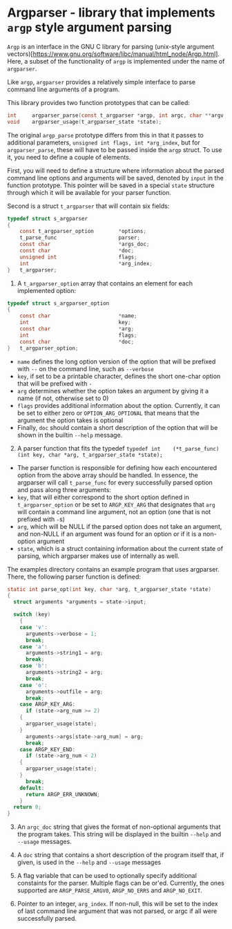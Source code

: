 # Argparser - library that implements ``argp`` style argument parsing

``Argp`` is an interface in the GNU C library for parsing (unix-style argument vectors)[https://www.gnu.org/software/libc/manual/html_node/Argp.html]. Here, a subset of the functionality of ``argp`` is implemented under the name of ``argparser``.

Like ``argp``, ``argparser`` provides a relatively simple interface to parse command line arguments of a program. 

This library provides two function prototypes that can be called:
```c
int		argparser_parse(const t_argparser *argp, int argc, char **argv, void *input);
void	argparser_usage(t_argparser_state *state);
```

The original ``argp_parse`` prototype differs from this in that it passes to additional parameters, ``unsigned int flags, int *arg_index``, but for ``argparser_parse``, these will have to be passed inside the ``argp`` struct. To use it, you need to define a couple of elements.

First, you will need to define a structure where information about the parsed command line options and arguments will be saved, denoted by ``input`` in the function prototype. This pointer will be saved in a special ``state`` structure through which it will be available for your parser function.

Second is a struct ``t_argparser`` that will contain six fields:
```c
typedef struct s_argparser
{
	const t_argparser_option		*options;
	t_parse_func					parser;
	const char						*args_doc;
	const char						*doc;
	unsigned int					flags;
	int								*arg_index;
}	t_argparser;
```

1) A ``t_argparser_option`` array that contains an element for each implemented option:

```c
typedef struct s_argparser_option
{
	const char						*name;
	int								key;
	const char						*arg;
	int								flags;
	const char						*doc;
}	t_argparser_option;
```

- ``name`` defines the long option version of the option that will be prefixed with ``--`` on the command line, such as ``--verbose``
- ``key``, if set to be a printable character, defines the short one-char option that will be prefixed with ``-``
- ``arg`` determines whether the option takes an argument by giving it a name (if not, otherwise set to 0)
- ``flags`` provides additional information about the option. Currently, it can be set to either zero or ``OPTION_ARG_OPTIONAL`` that means that the argument the option takes is optional
- Finally, ``doc`` should contain a short description of the option that will be shown in the builtin ``--help`` message.

2) A parser function that fits the typedef ``typedef int	(*t_parse_func)(int key, char *arg, t_argparser_state *state);``
- The parser function is responsible for defining how each encountered option from the above array should be handled. In essence, the argparser will call ``t_parse_func`` for every successfully parsed option and pass along three arguments:
- ``key``, that will either correspond to the short option defined in ``t_argparser_option`` or be set to ``ARGP_KEY_ARG`` that designates that ``arg`` will contain a command line argument, not an option (one that is not prefixed with ``-``s)
- ``arg``, which will be NULL if the parsed option does not take an argument, and non-NULL if an argument was found for an option or if it is a non-option argument
- ``state``, which is a struct containing information about the current state of parsing, which argparser makes use of internally as well.

The examples directory contains an example program that uses argparser. There, the following parser function is defined:
```c
static int parse_opt(int key, char *arg, t_argparser_state *state)
{
  struct arguments *arguments = state->input;

  switch (key)
    {
    case 'v':
      arguments->verbose = 1;
      break;
    case 'a':
      arguments->string1 = arg;
      break;
    case 'b':
      arguments->string2 = arg;
      break;
    case 'o':
      arguments->outfile = arg;
      break;
    case ARGP_KEY_ARG:
      if (state->arg_num >= 2)
	{
	  argparser_usage(state);
	}
      arguments->args[state->arg_num] = arg;
      break;
    case ARGP_KEY_END:
      if (state->arg_num < 2)
	{
	  argparser_usage(state);
	}
      break;
    default:
      return ARGP_ERR_UNKNOWN;
    }
  return 0;
}
```

3) An ``argc_doc`` string that gives the format of non-optional arguments that the program takes. This string will be displayed in the builtin ``--help`` and ``--usage`` messages.

4) A ``doc`` string that contains a short description of the program itself that, if given, is used in the ``--help`` and ``--usage`` messages

5) A flag variable that can be used to optionally specify additional constaints for the parser. Multiple flags can be or'ed. Currently, the ones supported are ``ARGP_PARSE_ARGV0``, ``ARGP_NO_ERRS`` and ``ARGP_NO_EXIT``. 

6) Pointer to an integer, ``arg_index``. If non-null, this will be set to the index of last command line argument that was not parsed, or argc if all were successfully parsed.
